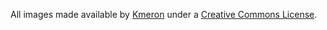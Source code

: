 All images made available by [Kmeron](https://www.flickr.com/photos/frf_kmeron/) under a [Creative Commons License](https://creativecommons.org/licenses/by-nc-nd/2.0/).
